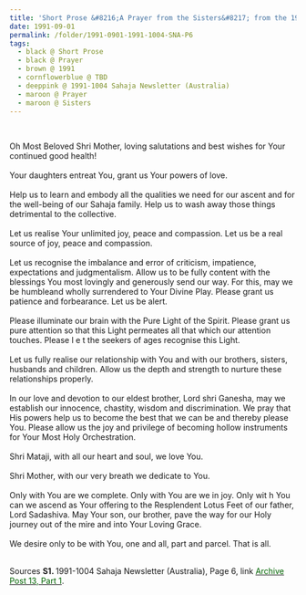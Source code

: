 ```yaml
---
title: 'Short Prose &#8216;A Prayer from the Sisters&#8217; from the 1991-1004 Sahaja Newsletter (Australia), Page 6'
date: 1991-09-01
permalink: /folder/1991-0901-1991-1004-SNA-P6
tags:
  - black @ Short Prose
  - black @ Prayer
  - brown @ 1991
  - cornflowerblue @ TBD
  - deeppink @ 1991-1004 Sahaja Newsletter (Australia)
  - maroon @ Prayer
  - maroon @ Sisters  
---
```


<br>

<p>
Oh Most Beloved Shri Mother, loving salutations and best wishes for Your continued good health!<br>
<br>
Your daughters entreat You, grant us Your powers of love.<br>
<br>
Help us to learn and embody all the qualities we need for our ascent and for the well-being of our Sahaja family. Help us to wash away those things detrimental to the collective.<br>
<br>
Let us realise Your unlimited joy, peace and compassion. Let us be a real source of joy, peace and compassion.<br>
<br>
Let us recognise the imbalance and error of criticism, impatience, expectations and judgmentalism. Allow us to be fully content with the blessings You most lovingly and generously send our way. For this, may we be humbleand wholly surrendered to Your Divine Play. Please grant us patience and forbearance. Let us be alert.<br>
<br>
Please illuminate our brain with the Pure Light of the Spirit. Please grant us pure attention so that this Light permeates all that which our attention touches. Please l e t the seekers of ages recognise this Light.<br>
<br>
Let us fully realise our relationship with You and with our brothers, sisters, husbands and children. Allow us the depth and strength to nurture these relationships properly.<br>
<br>
In our love and devotion to our eldest brother, Lord shri Ganesha, may we establish our innocence, chastity, wisdom and discrimination. We pray that His powers help us to become the best that we can be and thereby please You. Please allow us the joy and privilege of becoming hollow instruments for Your Most Holy Orchestration.<br>
<br>
Shri Mataji, with all our heart and soul, we love You.<br>
<br>
Shri Mother, with our very breath we dedicate to You.<br>
<br>
Only with You are we complete. Only with You are we in joy. Only wit h You can we ascend as Your offering to the Resplendent Lotus Feet of our father, Lord Sadashiva. May Your son, our brother, pave the way for our Holy journey out of the mire and into Your Loving Grace.<br>
<br>
We desire only to be with You, one and all, part and parcel. That is all.<br>
</p>

<br>

<wave-list>
<list-title color="DarkSeaGreen" width="40">Sources</list-title>
  <list-item color="BlanchedAlmond"  width="280"><b>S1. </b> 1991-1004 Sahaja Newsletter (Australia), Page 6, link <a href="https://seven-teams.github.io/archives/2023/0824-b"><font color="DarkGreen">Archive Post 13, Part 1</font></a>.</list-item>
</wave-list>